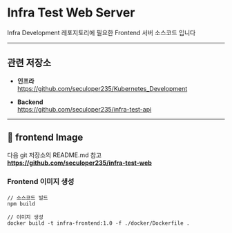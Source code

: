# Infra Test Web Server

Infra Development 레포지토리에 필요한 Frontend 서버 소스코드 입니다

---
## 관련 저장소
* **인프라**\
https://github.com/seculoper235/Kubernetes_Development


* **Backend**\
https://github.com/seculoper235/infra-test-api

---
## 📝 frontend Image
다음 git 저장소의 README.md 참고\
**https://github.com/seculoper235/infra-test-web**

### Frontend 이미지 생성
```shell
// 소스코드 빌드
npm build

// 이미지 생성
docker build -t infra-frontend:1.0 -f ./docker/Dockerfile .
```
